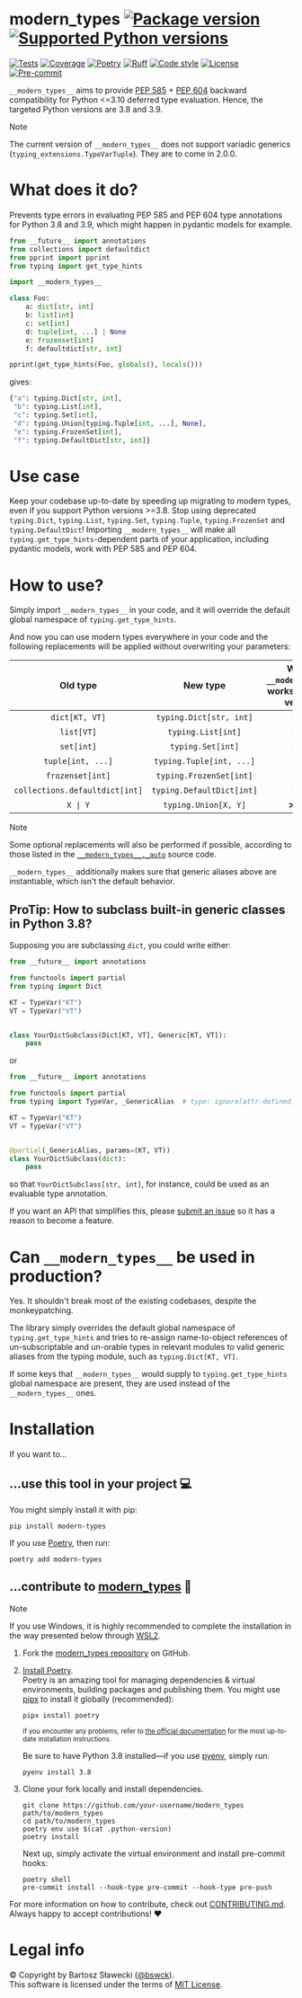 
# modern_types [![Package version](https://img.shields.io/pypi/v/modern-types?label=PyPI)](https://pypi.org/project/modern-types/) [![Supported Python versions](https://img.shields.io/pypi/pyversions/modern-types.svg?logo=python&label=Python)](https://pypi.org/project/modern-types/)
[![Tests](https://github.com/bswck/modern_types/actions/workflows/test.yml/badge.svg)](https://github.com/bswck/modern_types/actions/workflows/test.yml)
[![Coverage](https://coverage-badge.samuelcolvin.workers.dev/bswck/modern_types.svg)](https://coverage-badge.samuelcolvin.workers.dev/redirect/bswck/modern_types)
[![Poetry](https://img.shields.io/endpoint?url=https://python-poetry.org/badge/v0.json)](https://python-poetry.org/)
[![Ruff](https://img.shields.io/endpoint?url=https://raw.githubusercontent.com/astral-sh/ruff/main/assets/badge/v2.json)](https://github.com/astral-sh/ruff)
[![Code style](https://img.shields.io/badge/code%20style-black-000000.svg?label=Code%20style)](https://github.com/psf/black)
[![License](https://img.shields.io/github/license/bswck/modern_types.svg?label=License)](https://github.com/bswck/modern_types/blob/HEAD/LICENSE)
[![Pre-commit](https://img.shields.io/badge/pre--commit-enabled-brightgreen?logo=pre-commit&logoColor=white)](https://github.com/pre-commit/pre-commit)

`__modern_types__` aims to provide [PEP 585](https://peps.python.org/pep-0585/) + [PEP 604](https://peps.python.org/pep-0604/) backward compatibility for Python <=3.10 deferred type evaluation.
Hence, the targeted Python versions are 3.8 and 3.9.

> [!Note]
> The current version of `__modern_types__` does not support variadic generics (`typing_extensions.TypeVarTuple`). They are to come in 2.0.0.

# What does it do?
Prevents type errors in evaluating PEP 585 and PEP 604 type annotations for Python 3.8 and 3.9,
which might happen in pydantic models for example.

```py
from __future__ import annotations
from collections import defaultdict
from pprint import pprint
from typing import get_type_hints

import __modern_types__

class Foo:
    a: dict[str, int]
    b: list[int]
    c: set[int]
    d: tuple[int, ...] | None
    e: frozenset[int]
    f: defaultdict[str, int]

pprint(get_type_hints(Foo, globals(), locals()))
```
gives:
```py
{"a": typing.Dict[str, int],
 "b": typing.List[int],
 "c": typing.Set[int],
 "d": typing.Union[typing.Tuple[int, ...], None],
 "e": typing.FrozenSet[int],
 "f": typing.DefaultDict[str, int]}
```

# Use case
Keep your codebase up-to-date by speeding up migrating to modern types, even if you support Python versions >=3.8.
Stop using deprecated `typing.Dict`, `typing.List`, `typing.Set`, `typing.Tuple`, `typing.FrozenSet` and `typing.DefaultDict`!
Importing `__modern_types__` will make all `typing.get_type_hints`-dependent parts of your application, including pydantic models, work with PEP 585 and PEP 604.

# How to use?
Simply import `__modern_types__` in your code, and it will override the default global namespace of `typing.get_type_hints`.

And now you can use modern types everywhere in your code and the following replacements will be applied without overwriting your parameters:

| Old type | New type | Without `__modern_types__`, works on Python version... | With `__modern_types__`, works on Python version... | Backports PEP |
|:---:|:---:|:---:|:---:|:---:|
| `dict[KT, VT]` | `typing.Dict[str, int]` | >=3.9 | >=3.8 | [PEP 585](https://peps.python.org/pep-0585/) |
| `list[VT]` | `typing.List[int]` | >=3.9 | >=3.8 | [PEP 585](https://peps.python.org/pep-0585/) |
| `set[int]` | `typing.Set[int]` | >=3.9 | >=3.8 | [PEP 585](https://peps.python.org/pep-0585/) |
| `tuple[int, ...]` | `typing.Tuple[int, ...]` | >=3.9 | >=3.8 | [PEP 585](https://peps.python.org/pep-0585/) |
| `frozenset[int]` | `typing.FrozenSet[int]` | >=3.9 | >=3.8 | [PEP 585](https://peps.python.org/pep-0585/) |
| `collections.defaultdict[int]` | `typing.DefaultDict[int]` | >=3.9 | >=3.8 | [PEP 585](https://peps.python.org/pep-0585/) |
| `X \| Y` | `typing.Union[X, Y]` | **>=3.10** | >=3.8 | [PEP 604](https://peps.python.org/pep-0604/) |

> [!Note]
> Some optional replacements will also be performed if possible, according to those listed in the [`__modern_types__._auto`](https://github.com/bswck/modern_types/tree/HEAD/__modern_types__/_auto.py) source code.

`__modern_types__` additionally makes sure that generic aliases above are instantiable, which isn't the default behavior.

## ProTip: How to subclass built-in generic classes in Python 3.8?
Supposing you are subclassing `dict`, you could write either:

```py
from __future__ import annotations

from functools import partial
from typing import Dict

KT = TypeVar("KT")
VT = TypeVar("VT")


class YourDictSubclass(Dict[KT, VT], Generic[KT, VT]):
    pass
```

or
```py
from __future__ import annotations

from functools import partial
from typing import TypeVar, _GenericAlias  # type: ignore[attr-defined]

KT = TypeVar("KT")
VT = TypeVar("VT")


@partial(_GenericAlias, params=(KT, VT))
class YourDictSubclass(dict):
    pass
```
so that `YourDictSubclass[str, int]`, for instance, could be used as an evaluable type annotation.

If you want an API that simplifies this, please [submit an issue](https://github.com/bswck/modern_types/issues) so it has a reason to become a feature.

# Can `__modern_types__` be used in production?
Yes. It shouldn't break most of the existing codebases, despite the monkeypatching.

The library simply overrides the default global namespace of `typing.get_type_hints` and tries to re-assign name-to-object references of un-subscriptable and un-orable types in relevant modules to valid generic aliases from the typing module, such as `typing.Dict[KT, VT]`.

If some keys that `__modern_types__` would supply to `typing.get_type_hints` global namespace are present, they are used instead of the `__modern_types__` ones.

# Installation
If you want to…



## …use this tool in your project 💻
You might simply install it with pip:

```shell
pip install modern-types
```

If you use [Poetry](https://python-poetry.org/), then run:

```shell
poetry add modern-types
```

## …contribute to [modern_types](https://github.com/bswck/modern_types) 🚀

<!--
This section was generated from bswck/skeleton@4089ffe.
Instead of changing this particular file, you might want to alter the template:
https://github.com/bswck/skeleton/tree/4089ffe/fragments/guide.md
-->

> [!Note]
> If you use Windows, it is highly recommended to complete the installation in the way presented below through [WSL2](https://learn.microsoft.com/en-us/windows/wsl/install).



1.  Fork the [modern_types repository](https://github.com/bswck/modern_types) on GitHub.

1.  [Install Poetry](https://python-poetry.org/docs/#installation).<br/>
    Poetry is an amazing tool for managing dependencies & virtual environments, building packages and publishing them.
    You might use [pipx](https://github.com/pypa/pipx#readme) to install it globally (recommended):

    ```shell
    pipx install poetry
    ```

    <sub>If you encounter any problems, refer to [the official documentation](https://python-poetry.org/docs/#installation) for the most up-to-date installation instructions.</sub>

    Be sure to have Python 3.8 installed—if you use [pyenv](https://github.com/pyenv/pyenv#readme), simply run:

    ```shell
    pyenv install 3.8
    ```

1.  Clone your fork locally and install dependencies.

    ```shell
    git clone https://github.com/your-username/modern_types path/to/modern_types
    cd path/to/modern_types
    poetry env use $(cat .python-version)
    poetry install
    ```

    Next up, simply activate the virtual environment and install pre-commit hooks:

    ```shell
    poetry shell
    pre-commit install --hook-type pre-commit --hook-type pre-push
    ```

For more information on how to contribute, check out [CONTRIBUTING.md](https://github.com/bswck/modern_types/blob/HEAD/CONTRIBUTING.md).<br/>
Always happy to accept contributions! ❤️


# Legal info
© Copyright by Bartosz Sławecki ([@bswck](https://github.com/bswck)).
<br />This software is licensed under the terms of [MIT License](https://github.com/bswck/modern_types/blob/HEAD/LICENSE).
